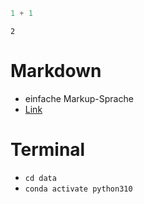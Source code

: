 ```python
1 + 1
```




    2



# Markdown

* einfache Markup-Sprache
* [Link](https://example.com)

# Terminal

* `cd data`
* `conda activate python310`


```python

```
